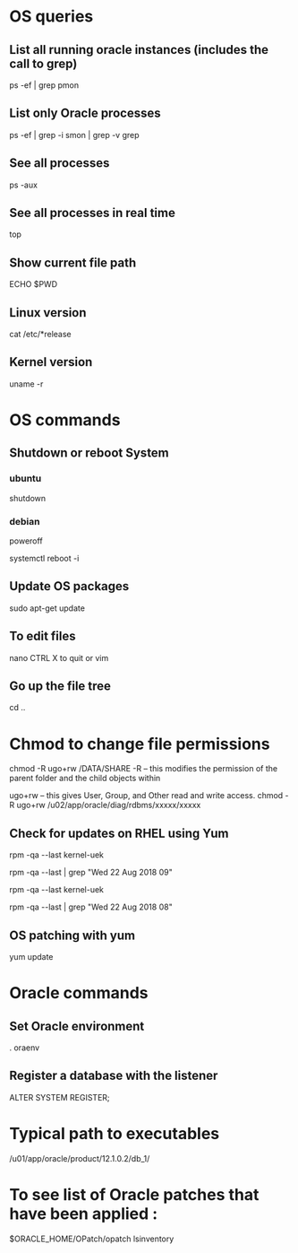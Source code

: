 # OS queries
## List all running oracle instances (includes the call to grep)
ps -ef | grep pmon 
## List only Oracle processes
ps -ef | grep -i smon | grep -v grep
## See all processes
ps -aux
## See all processes in real time
top

## Show current file path

ECHO $PWD

## Linux version 
cat /etc/*release

## Kernel version 
uname -r

# OS commands
## Shutdown or reboot System
### ubuntu
shutdown 
### debian
poweroff 

systemctl reboot -i

## Update OS packages

sudo apt-get update

## To edit files
nano
CTRL X to quit
or vim

## Go up the file tree
cd ..

# Chmod to change file permissions
chmod -R ugo+rw /DATA/SHARE
-R – this modifies the permission of the parent folder and the child objects within

ugo+rw – this gives User, Group, and Other read and write access.
chmod -R ugo+rw /u02/app/oracle/diag/rdbms/xxxxx/xxxxx

## Check for updates on RHEL using Yum

rpm -qa --last kernel-uek

rpm -qa --last | grep "Wed 22 Aug 2018 09"

rpm -qa --last kernel-uek

rpm -qa --last | grep "Wed 22 Aug 2018 08"

## OS patching with yum
yum update

# Oracle commands
## Set Oracle environment
. oraenv
<enter database instance name>

## Register a database with the listener

ALTER SYSTEM REGISTER; 

# Typical path to executables
/u01/app/oracle/product/12.1.0.2/db_1/

# To see list of Oracle patches that have been applied :

$ORACLE_HOME/OPatch/opatch lsinventory





